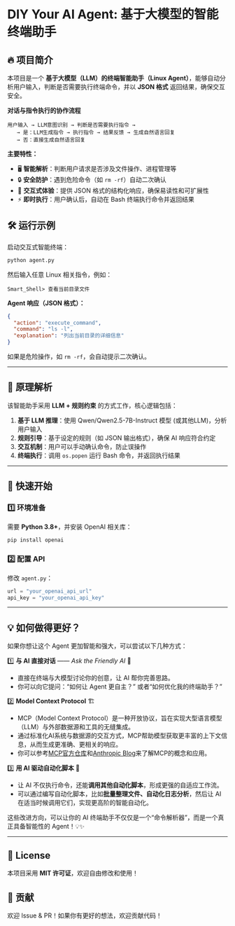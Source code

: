 # DIY Your AI Agent: 基于大模型的智能终端助手

## 🔥 项目简介  

本项目是一个 **基于大模型（LLM）的终端智能助手（Linux Agent）**，能够自动分析用户输入，判断是否需要执行终端命令，并以 **JSON 格式** 返回结果，确保交互安全。

**对话与指令执行的协作流程**
```plaintext
用户输入 → LLM意图识别 → 判断是否需要执行指令 → 
   → 是：LLM生成指令 → 执行指令 → 结果反馈 → 生成自然语言回复
   → 否：直接生成自然语言回复
```
**主要特性：**  
- 🖥 **智能解析**：判断用户请求是否涉及文件操作、进程管理等  
- 🔒 **安全防护**：遇到危险命令（如 `rm -rf`）自动二次确认  
- 🔄 **交互式体验**：提供 JSON 格式的结构化响应，确保易读性和可扩展性  
- ⚡ **即时执行**：用户确认后，自动在 Bash 终端执行命令并返回结果  

## 🛠 运行示例  

启动交互式智能终端：  
```bash
python agent.py
```
然后输入任意 Linux 相关指令，例如：  

```plaintext
Smart_Shell> 查看当前目录文件
```

**Agent 响应（JSON 格式）：**  
```json
{
  "action": "execute_command",
  "command": "ls -l",
  "explanation": "列出当前目录的详细信息"
}
```
如果是危险操作，如 `rm -rf`，会自动提示二次确认。  

---

## 📖 原理解析  

该智能助手采用 **LLM + 规则约束** 的方式工作，核心逻辑包括：  

1. **基于 LLM 推理**：使用 Qwen/Qwen2.5-7B-Instruct 模型 (或其他LLM)，分析用户输入  
2. **规则引导**：基于设定的规则（如 JSON 输出格式），确保 AI 响应符合约定  
3. **交互机制**：用户可以手动确认命令，防止误操作  
4. **终端执行**：调用 `os.popen` 运行 Bash 命令，并返回执行结果  

---

## 🚀 快速开始  

### 1️⃣ **环境准备**  

需要 **Python 3.8+**，并安装 OpenAI 相关库：  

```bash
pip install openai
```

### 2️⃣ **配置 API**  

修改 `agent.py`：  
```python
url = "your_openai_api_url"
api_key = "your_openai_api_key"
```

---

## 💡 如何做得更好？  

如果你想让这个 Agent 更加智能和强大，可以尝试以下几种方式：  

1️⃣ **与 AI 直接对话** —— *Ask the Friendly AI* 🤖  
   - 直接在终端与大模型讨论你的创意，让 AI 帮你完善思路。  
   - 你可以向它提问：“如何让 Agent 更自主？” 或者“如何优化我的终端助手？”  

2️⃣ **Model Context Protocol** 🏗️  
   - MCP（Model Context Protocol）是一种开放协议，旨在实现大型语言模型（LLM）与外部数据源和工具的无缝集成。
   - 通过标准化AI系统与数据源的交互方式，MCP帮助模型获取更丰富的上下文信息，从而生成更准确、更相关的响应。
   - 你可以参考[MCP官方仓库](https://github.com/modelcontextprotocol)和[Anthropic Blog](https://www.anthropic.com/news/model-context-protocol)来了解MCP的概念和应用。 

3️⃣ **用 AI 驱动自动化脚本** 🚀  
   - 让 AI 不仅执行命令，还能**调用其他自动化脚本**，形成更强的自适应工作流。  
   - 可以通过编写自动化脚本，比如**批量整理文件、自动化日志分析**，然后让 AI 在适当时候调用它们，实现更高阶的智能自动化。  

这些改进方向，可以让你的 AI 终端助手不仅仅是一个“命令解析器”，而是一个真正具备智能性的 Agent！💡✨

---

## 📜 License  

本项目采用 **MIT 许可证**，欢迎自由修改和使用！  

## 🤝 贡献  

欢迎 Issue & PR！如果你有更好的想法，欢迎贡献代码！  
